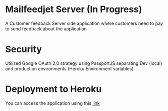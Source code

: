 # Mailfeedjet Server (In Progress)
A Customer feedback Server side application where customers need to pay to send feedback about the application

# Security

Utilized Google OAuth 2.0 strategy using PassportJS separating Dev (local) and production environments (Heroku Environment variables). 

# Deployment to Heroku

You can access the application using this [link](https://mail-feedjet-0921.herokuapp.com/)
